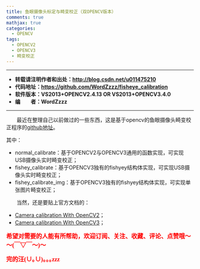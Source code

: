 ```yaml
---
title: 鱼眼摄像头标定与畸变校正（双OPENCV版本）
comments: true
mathjax: true
categories:
  - OPENCV
tags:
  - OPENCV2
  - OPENCV3
  - 畸变校正
---
```


----------

- **转载请注明作者和出处：http://blog.csdn.net/u011475210**
- **代码地址：https://github.com/WordZzzz/fisheye_calibration**
- **软件版本：VS2013+OPENCV2.4.13 OR VS2013+OPENCV3.4.0**
- **编&emsp;&emsp;者：WordZzzz**

----------

&emsp;&emsp;最近在整理自己以前做过的一些东西，这是基于opencv的鱼眼摄像头畸变校正程序的[github地址](https://github.com/WordZzzz/fisheye_calibration)。

其中：

- normal_calibrate：基于OPENCV2与OPENCV3通用的函数实现，可实现USB摄像头实时畸变校正；
- fishey_calibrate：基于OPENCV3独有的fishyey结构体实现，可实现USB摄像头实时畸变校正；
- fishey_calibrate_img：基于OPENCV3独有的fishyey结构体实现，可实现单张图片畸变校正；

&emsp;&emsp;当然，还是要贴上官方文档的：

- [Camera calibration With OpenCV2](https://docs.opencv.org/2.4/doc/tutorials/calib3d/camera_calibration/camera_calibration.html)；
- [Camera calibration With OpenCV3](https://docs.opencv.org/trunk/db/d58/group__calib3d__fisheye.html)；

**<font color="red" size=3 face="仿宋">希望对需要的人能有所帮助，欢迎订阅、关注、收藏、评论、点赞哦～～(￣▽￣～)～</font>**

**<font color="red" size=3 face="仿宋">完的汪(∪｡∪)｡｡｡zzz</font>**